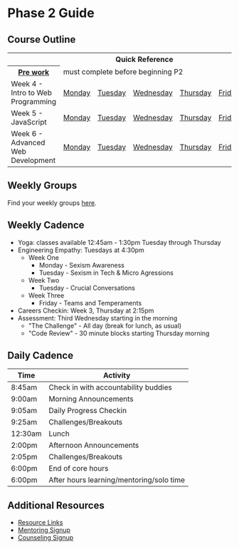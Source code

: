 # Phase 2 Guide

## Course Outline

<table>
  <tr>
    <th colspan="7">Quick Reference</th>
  </tr>

  <tr>
    <th><a href="./week-4/pre-work.md">Pre work</a></th>
    <td colspan="6">must complete before beginning P2</td>
  </tr>

  <tr>
    <td>Week 4 - Intro to Web Programming</td>
    <td><a href="./week-4/monday.md">Monday</a></a></td>
    <td><a href="./week-4/tuesday.md">Tuesday</a></td>
    <td><a href="./week-4/wednesday.md">Wednesday</a></td>
    <td><a href="./week-4/thursday.md">Thursday</a></td>
    <td><a href="./week-4/friday.md">Friday</a></td>
    <td><a href="./week-4/weekend.md">Weekend</a></td>
  </tr>

  <tr>
    <td>Week 5 - JavaScript</td>
    <td><a href="./week-5/monday.md">Monday</a></a></td>
    <td><a href="./week-5/tuesday.md">Tuesday</a></td>
    <td><a href="./week-5/wednesday.md">Wednesday</a></td>
    <td><a href="./week-5/thursday.md">Thursday</a></td>
    <td><a href="./week-5/friday.md">Friday</a></td>
    <td><a href="./week-5/weekend.md">Weekend</a></td>
  </tr>

  <tr>
    <td>Week 6 - Advanced Web Development</td>
    <td><a href="./week-6/monday.md">Monday</a></a></td>
    <td><a href="./week-6/tuesday.md">Tuesday</a></td>
    <td><a href="./week-6/wednesday.md">Wednesday</a></td>
    <td><a href="./week-6/thursday.md">Thursday</a></td>
    <td><a href="./week-6/friday.md">Friday</a></td>
    <td><a href="./week-6/weekend.md">Weekend</a></td>
  </tr>
</table>

## Weekly Groups

Find your weekly groups [here](./resources/groups.md).

## Weekly Cadence

- Yoga: classes available 12:45am - 1:30pm Tuesday through Thursday
- Engineering Empathy: Tuesdays at 4:30pm
  - Week One
    - Monday - Sexism Awareness
    - Tuesday - Sexism in Tech &amp; Micro Agressions
  - Week Two
    - Tuesday - Crucial Conversations
  - Week Three
    - Friday - Teams and Temperaments
- Careers Checkin: Week 3, Thursday at 2:15pm
- Assessment: Third Wednesday starting in the morning
  - "The Challenge" - All day (break for lunch, as usual)
  - "Code Review" - 30 minute blocks starting Thursday morning

## Daily Cadence

Time    | Activity
---     | ---
8:45am  | Check in with accountability buddies
9:00am  | Morning Announcements
9:05am  | Daily Progress Checkin
9:25am  | Challenges/Breakouts
12:30am | Lunch
2:00pm  | Afternoon Announcements
2:05pm  | Challenges/Breakouts
6:00pm  | End of core hours
6:00pm  | After hours learning/mentoring/solo time

## Additional Resources

- [Resource Links](resources/)
- [Mentoring Signup](http://mentoring.devbootcamp.com/)
- [Counseling Signup](https://calendar.google.com/calendar/selfsched?sstoken=UU8yRmkwNldCa09LfGRlZmF1bHR8Y2Y3NmM2YTM4ZDM2NmVlMTZkNDVhZWU2M2NkMGZlYTI)
